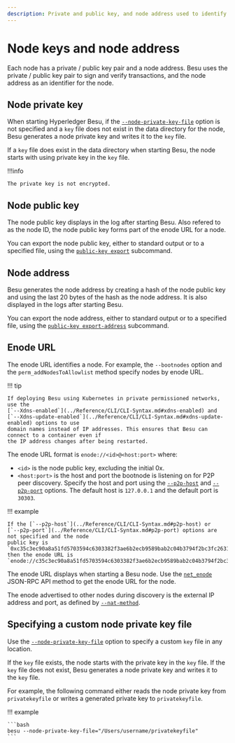 ```yaml
---
description: Private and public key, and node address used to identify nodes
---
```


# Node keys and node address

Each node has a private / public key pair and a node address. Besu uses the private / public key
pair to sign and verify transactions, and the node address as an identifier for the node.

## Node private key

When starting Hyperledger Besu, if the
[`--node-private-key-file`](../Reference/CLI/CLI-Syntax.md#node-private-key-file) option is not
specified and a `key` file does not exist in the data directory for the node, Besu generates a node
private key and writes it to the `key` file.

If a `key` file does exist in the data directory when starting Besu, the node starts with using
private key in the `key` file.

!!!info

    The private key is not encrypted.

## Node public key

The node public key displays in the log after starting Besu. Also refered to as the node ID, the
node public key forms part of the enode URL for a node.

You can export the node public key, either to standard output or to a specified file, using the
[`public-key export`](../Reference/CLI/CLI-Subcommands.md#public-key) subcommand.

## Node address

Besu generates the node address by creating a hash of the node public key and using the last 20
bytes of the hash as the node address. It is also displayed in the logs after starting Besu.

You can export the node address, either to standard output or to a specified file, using the
[`public-key export-address`](../Reference/CLI/CLI-Subcommands.md#public-key) subcommand.

## Enode URL

The enode URL identifies a node. For example, the `--bootnodes` option and the
`perm_addNodesToAllowlist` method specify nodes by enode URL.

!!! tip

    If deploying Besu using Kubernetes in private permissioned networks, use the
    [`--Xdns-enabled`](../Reference/CLI/CLI-Syntax.md#xdns-enabled) and
    [`--Xdns-update-enabled`](../Reference/CLI/CLI-Syntax.md#xdns-update-enabled) options to use
    domain names instead of IP addresses. This ensures that Besu can connect to a container even if
    the IP address changes after being restarted.

The enode URL format is `enode://<id>@<host:port>` where:

* `<id>` is the node public key, excluding the initial 0x.
* `<host:port>` is the host and port the bootnode is listening on for P2P peer discovery. Specify
  the host and port using the [`--p2p-host`](../Reference/CLI/CLI-Syntax.md#p2p-host) and
  [`--p2p-port`](../Reference/CLI/CLI-Syntax.md#p2p-port) options. The default host is `127.0.0.1`
  and the default port is `30303`.

!!! example

    If the [`--p2p-host`](../Reference/CLI/CLI-Syntax.md#p2p-host) or
    [`--p2p-port`](../Reference/CLI/CLI-Syntax.md#p2p-port) options are not specified and the node
    public key is `0xc35c3ec90a8a51fd5703594c6303382f3ae6b2ecb9589bab2c04b3794f2bc3fc2631dabb0c08af795787a6c004d8f532230ae6e9925cbbefb0b28b79295d615f`,
    then the enode URL is
    `enode://c35c3ec90a8a51fd5703594c6303382f3ae6b2ecb9589bab2c04b3794f2bc3fc2631dabb0c08af795787a6c004d8f532230ae6e9925cbbefb0b28b79295d615f@127.0.0.1:30303`

The enode URL displays when starting a Besu node. Use the
[`net_enode`](../Reference/API-Methods.md#net_enode) JSON-RPC API method to get the enode URL for
the node.

The enode advertised to other nodes during discovery is the external IP address and port, as
defined by [`--nat-method`](../HowTo/Find-and-Connect/Specifying-NAT.md).

## Specifying a custom node private key file

Use the [`--node-private-key-file`](../Reference/CLI/CLI-Syntax.md#node-private-key-file) option to
specify a custom `key` file in any location.

If the `key` file exists, the node starts with the private key in the `key` file. If the `key` file
does not exist, Besu generates a node private key and writes it to the `key` file.

For example, the following command either reads the node private key from `privatekeyfile` or
writes a generated private key to `privatekeyfile`.

!!! example

    ```bash
    besu --node-private-key-file="/Users/username/privatekeyfile"
    ```
